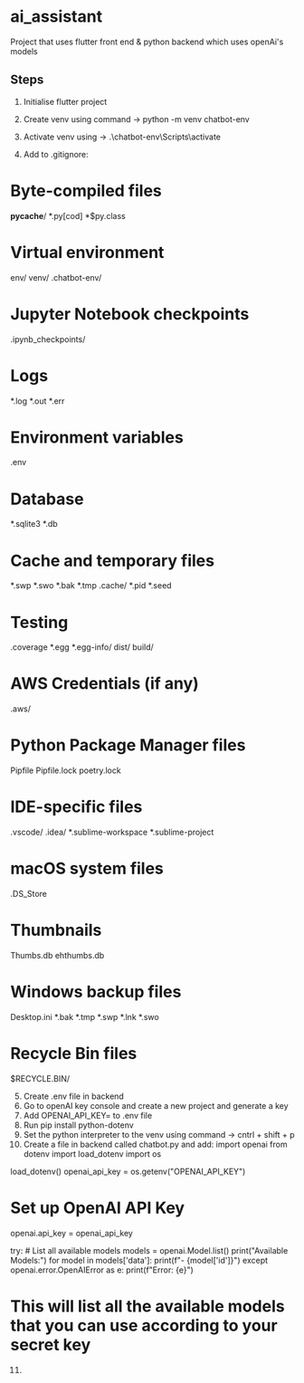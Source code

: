 # ai_assistant

Project that uses flutter front end & python backend which uses openAi's models

## Steps
1) Initialise flutter project
2) Create venv using command -> python -m venv chatbot-env    
3) Activate venv using ->  .\chatbot-env\Scripts\activate 

4) Add to .gitignore:
# Byte-compiled files
__pycache__/
*.py[cod]
*$py.class

# Virtual environment
env/
venv/
.chatbot-env/

# Jupyter Notebook checkpoints
.ipynb_checkpoints/

# Logs
*.log
*.out
*.err

# Environment variables
.env

# Database
*.sqlite3
*.db

# Cache and temporary files
*.swp
*.swo
*.bak
*.tmp
.cache/
*.pid
*.seed

# Testing
.coverage
*.egg
*.egg-info/
dist/
build/

# AWS Credentials (if any)
.aws/

# Python Package Manager files
Pipfile
Pipfile.lock
poetry.lock

# IDE-specific files
.vscode/
.idea/
*.sublime-workspace
*.sublime-project

# macOS system files
.DS_Store

# Thumbnails
Thumbs.db
ehthumbs.db

# Windows backup files
Desktop.ini
*.bak
*.tmp
*.swp
*.lnk
*.swo

# Recycle Bin files
$RECYCLE.BIN/

5) Create .env file in backend
6) Go to openAI key console and create a new project and generate a key
7) Add OPENAI_API_KEY=<Your openai key> to .env file
8) Run pip install python-dotenv
9) Set the python interpreter to the venv using command -> cntrl + shift + p
10) Create a file in backend called chatbot.py and add:
import openai
from dotenv import load_dotenv
import os

load_dotenv()
openai_api_key = os.getenv("OPENAI_API_KEY")

# Set up OpenAI API Key
openai.api_key = openai_api_key

try:
    # List all available models
    models = openai.Model.list()
    print("Available Models:")
    for model in models['data']:
        print(f"- {model['id']}")
except openai.error.OpenAIError as e:
    print(f"Error: {e}")

# This will list all the available models that you can use according to your secret key
11) 

